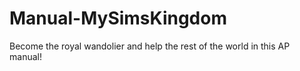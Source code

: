 # Manual-MySimsKingdom
Become the royal wandolier and help the rest of the world in this AP manual!
